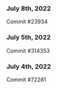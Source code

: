 ### July 8th, 2022

Commit #23934

### July 5th, 2022

Commit #314353


### July 4th, 2022

Commit #72281
